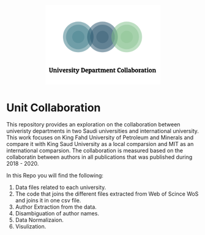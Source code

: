 <p align="center">
<img src="images/logo.png" width=300/>
</p>

# Unit Collaboration
This repository provides an exploration on the collaboration between univeristy departments in two Saudi universities and international university. This work focuses on King Fahd University of Petroleum and Minerals and compare it with King Saud University as a local comparsion and MIT as an international comparsion. The collaboration is measured based on the collaboratin between authors in all publications that was published during 2018 - 2020. 

In this Repo you will find the following:
1. Data files related to each university. 
2. The code that joins the different files extracted from Web of Scince WoS and joins it in one csv file. 
3. Author Extraction from the data. 
4. Disambiguation of author names. 
5. Data Normalizaion. 
5. Visulization.
